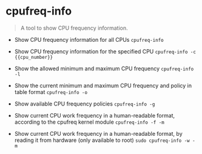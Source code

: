 # cpufreq-info
> A tool to show CPU frequency information.

- Show CPU frequency information for all CPUs
`cpufreq-info`

- Show CPU frequency information for the specified CPU
`cpufreq-info -c {{cpu_number}}`

- Show the allowed minimum and maximum CPU frequency
`cpufreq-info -l`

- Show the current minimum and maximum CPU frequency and policy in table format
`cpufreq-info -o`

- Show available CPU frequency policies
`cpufreq-info -g`

- Show current CPU work frequency in a human-readable format, according to the cpufreq kernel module
`cpufreq-info -f -m`

- Show current CPU work frequency in a human-readable format, by reading it from hardware (only available to root)
`sudo cpufreq-info -w -m`
